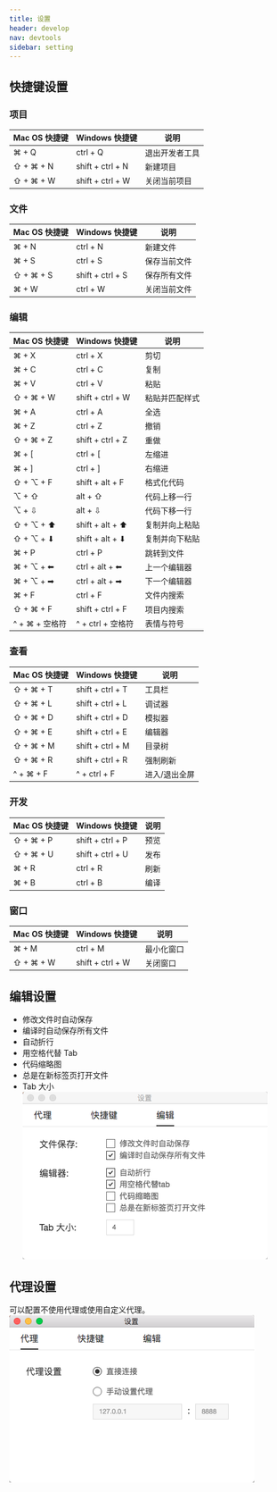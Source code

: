 ```yaml
---
title: 设置
header: develop
nav: devtools
sidebar: setting   
---
```

## 快捷键设置
### 项目

|Mac OS 快捷键 | Windows 快捷键 | 说明 |
|---|---|---|
| ⌘ + Q | ctrl + Q | 退出开发者工具 |
| ⇧ + ⌘ + N | shift + ctrl + N | 新建项目 |
| ⇧ + ⌘ + W | shift + ctrl + W | 关闭当前项目 |

### 文件

|Mac OS 快捷键 | Windows 快捷键 | 说明 |
|---|---|---|
| ⌘ + N | ctrl + N | 新建文件 |
| ⌘ + S | ctrl + S | 保存当前文件 |
| ⇧ + ⌘ + S | shift + ctrl + S | 保存所有文件 |
| ⌘ + W | ctrl + W | 关闭当前文件 |

### 编辑

|Mac OS 快捷键 | Windows 快捷键 | 说明 |
|---|---|---|
| ⌘ + X | ctrl + X | 剪切 |
| ⌘ + C | ctrl + C | 复制 |
| ⌘ + V | ctrl + V | 粘贴 |
| ⇧ + ⌘ + W | shift + ctrl + W | 粘贴并匹配样式 |
| ⌘ + A | ctrl + A | 全选 |
| ⌘ + Z | ctrl + Z | 撤销 |
| ⇧ + ⌘ + Z | shift + ctrl + Z | 重做 |
| ⌘ + [ | ctrl + [ | 左缩进 |
| ⌘ + ] | ctrl + ] | 右缩进 |
| ⇧ + ⌥ + F | shift + alt + F | 格式化代码 |
| ⌥ + ⇧ | alt + ⇧ | 代码上移一行 |
| ⌥ + ⇩ | alt + ⇩ | 代码下移一行 |
| ⇧ + ⌥ + ⬆ | shift + alt + ⬆ | 复制并向上粘贴 |
| ⇧ + ⌥ + ⬇ | shift + alt + ⬇ | 复制并向下粘贴 |
| ⌘ + P | ctrl + P | 跳转到文件 |
| ⌘ + ⌥ + ⬅ | ctrl + alt + ⬅ | 上一个编辑器 |
| ⌘ + ⌥ + ➡| ctrl + alt + ➡ | 下一个编辑器 |
| ⌘ + F| ctrl + F | 文件内搜索 |
| ⇧ + ⌘ + F| shift + ctrl + F | 项目内搜索 |
| ^ + ⌘ + 空格符| ^ + ctrl + 空格符 | 表情与符号 |

### 查看

|Mac OS 快捷键 | Windows 快捷键 | 说明 |
|---|---|---|
| ⇧ + ⌘ + T | shift + ctrl + T | 工具栏 |
| ⇧ + ⌘ + L | shift + ctrl + L | 调试器 |
| ⇧ + ⌘ + D | shift + ctrl + D | 模拟器 |
| ⇧ + ⌘ + E | shift + ctrl + E | 编辑器 |
| ⇧ + ⌘ + M | shift + ctrl + M | 目录树 |
| ⇧ + ⌘ + R | shift + ctrl + R | 强制刷新 |
| ^ + ⌘ + F | ^ + ctrl + F | 进入/退出全屏 |

### 开发

|Mac OS 快捷键 | Windows 快捷键 | 说明 |
|---|---|---|
| ⇧ + ⌘ + P | shift + ctrl + P | 预览 |
| ⇧ + ⌘ + U | shift + ctrl + U | 发布 |
| ⌘ + R | ctrl + R | 刷新 |
| ⌘ + B | ctrl + B | 编译 |

### 窗口

|Mac OS 快捷键 | Windows 快捷键 | 说明 |
|---|---|---|
| ⌘ + M | ctrl + M | 最小化窗口 |
| ⇧ + ⌘ + W | shift + ctrl + W | 关闭窗口 |



## 编辑设置
* 修改文件时自动保存
* 编译时自动保存所有文件
* 自动折行
* 用空格代替 Tab
* 代码缩略图
* 总是在新标签页打开文件
* Tab 大小
![图片](../../../img/tool/edit-set.png)


## 代理设置
可以配置不使用代理或使用自定义代理。
![图片](../../../img/tool/proxy-set.png)